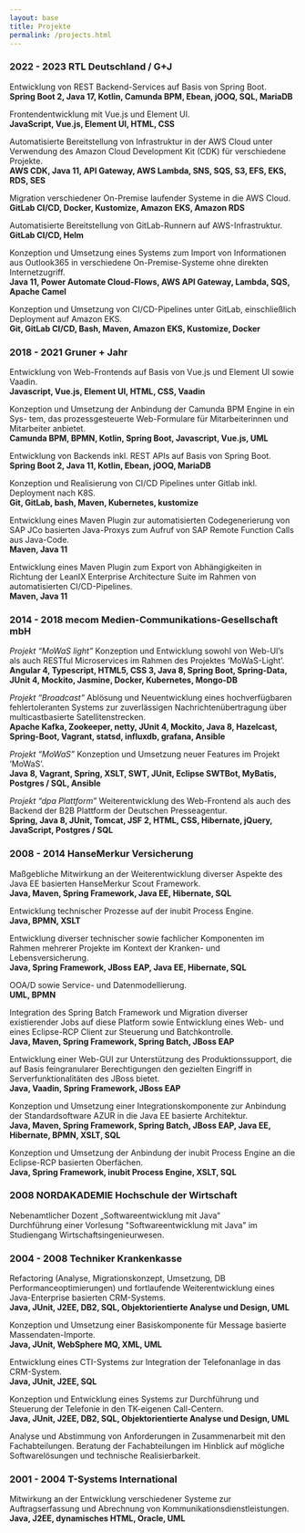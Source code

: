 ```yaml
---
layout: base
title: Projekte
permalink: /projects.html
---
```


### 2022 - 2023 	RTL Deutschland / G+J
		
Entwicklung von REST Backend-Services auf Basis von Spring Boot.<br>
**Spring Boot 2,  Java 17, Kotlin, Camunda BPM, Ebean, jOOQ, SQL, MariaDB**

Frontendentwicklung mit Vue.js und Element UI.<br>
**JavaScript, Vue.js, Element UI, HTML, CSS**

Automatisierte Bereitstellung von Infrastruktur in der AWS Cloud unter Verwendung
des Amazon Cloud Development Kit (CDK) für verschiedene Projekte.<br>
**AWS CDK, Java 11, API Gateway, AWS Lambda, SNS, SQS, S3, EFS, EKS, RDS, SES**

Migration verschiedener On-Premise laufender Systeme in die AWS Cloud.<br>
**GitLab CI/CD, Docker, Kustomize, Amazon EKS, Amazon RDS**

Automatisierte Bereitstellung von GitLab-Runnern auf AWS-Infrastruktur.<br>
**GitLab CI/CD, Helm**

Konzeption und Umsetzung eines Systems zum Import von Informationen aus
Outlook365 in verschiedene On-Premise-Systeme ohne direkten Internetzugriff.<br>
**Java 11, Power Automate Cloud-Flows, AWS API Gateway, Lambda, SQS, Apache Camel**

Konzeption und Umsetzung von CI/CD-Pipelines unter GitLab, einschließlich
Deployment auf Amazon EKS.<br>
**Git, GitLab CI/CD, Bash, Maven, Amazon EKS, Kustomize, Docker**

	
### 2018 - 2021 	Gruner + Jahr
		
Entwicklung von Web-Frontends auf Basis von Vue.js und Element UI sowie Vaadin.<br>
**Javascript, Vue.js, Element UI, HTML, CSS, Vaadin**

Konzeption und Umsetzung der Anbindung der Camunda BPM Engine in ein Sys-
tem, das prozessgesteuerte Web-Formulare für Mitarbeiterinnen und Mitarbeiter anbietet.<br>
**Camunda BPM, BPMN, Kotlin, Spring Boot, Javascript, Vue.js, UML**

Entwicklung von Backends inkl. REST APIs auf Basis von Spring Boot.<br>
**Spring Boot 2, Java 11, Kotlin, Ebean, jOOQ, MariaDB**

Konzeption und Realisierung von CI/CD Pipelines unter Gitlab inkl. Deployment nach K8S.<br>
**Git, GitLab, bash, Maven, Kubernetes, kustomize**

Entwicklung eines Maven Plugin zur automatisierten Codegenerierung von SAP JCo 
basierten Java-Proxys zum Aufruf von SAP Remote Function Calls aus Java-Code.<br>
**Maven, Java 11**

Entwicklung eines Maven Plugin zum Export von Abhängigkeiten in Richtung der 
LeanIX Enterprise Architecture Suite im Rahmen von automatisierten CI/CD-Pipelines.<br>
**Maven, Java 11**

### 2014 - 2018 	mecom  Medien-Communikations-Gesellschaft mbH
		
*Projekt “MoWaS light”* Konzeption und Entwicklung sowohl von Web-UI’s als auch RESTful Microservices im Rahmen des Projektes ‘MoWaS-Light’.<br>
**Angular 4, Typescript, HTML5, CSS 3, Java 8, Spring Boot, Spring-Data, JUnit 4, Mockito, Jasmine, Docker, Kubernetes, Mongo-DB**

*Projekt “Broadcast”* Ablösung und Neuentwicklung eines hochverfügbaren fehlertoleranten Systems zur zuverlässigen Nachrichtenübertragung über multicastbasierte Satellitenstrecken.<br>
**Apache Kafka, Zookeeper, netty, JUnit 4, Mockito, Java 8, Hazelcast, Spring-Boot, 			Vagrant, statsd, influxdb, grafana, Ansible**

*Projekt “MoWaS”* Konzeption und Umsetzung neuer Features im Projekt ‘MoWaS’.<br>
**Java 8, Vagrant, Spring, XSLT, SWT, JUnit, Eclipse SWTBot, MyBatis, Postgres / SQL, Ansible**

*Projekt “dpa Plattform”* Weiterentwicklung des Web-Frontend als auch des Backend 		der B2B Plattform der Deutschen Presseagentur.<br>
**Spring, Java 8, JUnit, Tomcat, JSF 2, HTML, CSS, Hibernate, jQuery, JavaScript, Postgres / SQL**

### 2008 - 2014 	HanseMerkur Versicherung
		
Maßgebliche Mitwirkung an der Weiterentwicklung diverser Aspekte des Java EE basierten HanseMerkur Scout Framework.<br>
**Java, Maven, Spring Framework, Java EE, Hibernate, SQL**

Entwicklung technischer Prozesse auf der inubit Process Engine.<br>
**Java, BPMN, XSLT**

Entwicklung diverser technischer sowie fachlicher Komponenten im Rahmen mehrerer Projekte im Kontext der Kranken- und Lebensversicherung.<br>
**Java, Spring Framework, JBoss EAP, Java EE, Hibernate, SQL**

		
OOA/D sowie Service- und Datenmodellierung.<br>
**UML, BPMN**

Integration des Spring Batch Framework und Migration diverser existierender Jobs auf diese Platform sowie Entwicklung eines Web- und eines Eclipse-RCP Client zur Steuerung und Batchkontrolle.<br>
**Java, Maven, Spring Framework, Spring Batch, JBoss EAP**

Entwicklung einer Web-GUI zur Unterstützung des Produktionssupport, die auf Basis feingranularer Berechtigungen den gezielten Eingriff in Serverfunktionalitäten des JBoss bietet.<br>
**Java, Vaadin, Spring Framework, JBoss EAP**

Konzeption und Umsetzung einer Integrationskomponente zur Anbindung der	Standardsoftware AZUR in die Java EE basierte Architektur.<br>
**Java, Maven, Spring Framework, Spring Batch, JBoss EAP, Java EE, Hibernate, BPMN, XSLT, SQL**

Konzeption und Umsetzung der Anbindung der inubit Process Engine an die  Eclipse-RCP basierten Oberfächen.<br>
**Java, Spring Framework, inubit Process Engine, XSLT, SQL**

### 2008 	NORDAKADEMIE Hochschule der Wirtschaft 

Nebenamtlicher Dozent „Softwareentwicklung mit Java“<br> 
Durchführung einer Vorlesung "Softwareentwicklung mit Java" im Studiengang 	Wirtschaftsingenieurwesen. 

### 2004 - 2008 	Techniker Krankenkasse
		
Refactoring (Analyse, Migrationskonzept, Umsetzung, DB Performanceoptimierungen) und fortlaufende Weiterentwicklung eines Java-Enterprise basierten CRM-Systems.<br>
**Java, JUnit, J2EE, DB2, SQL, Objektorientierte Analyse und Design, UML**
		
Konzeption und Umsetzung einer Basiskomponente für Message basierte Massendaten-Importe.<br>
**Java, JUnit, WebSphere MQ, XML, UML**
		
Entwicklung eines CTI-Systems zur Integration der Telefonanlage in das CRM-System.<br>
**Java, JUnit, J2EE, SQL**
		
Konzeption und Entwicklung eines Systems zur Durchführung und Steuerung der Telefonie in den TK-eigenen Call-Centern.<br>
**Java, JUnit, J2EE, DB2, SQL, Objektorientierte Analyse und Design, UML**

Analyse und Abstimmung von Anforderungen in Zusammenarbeit mit den Fachabteilungen. Beratung der Fachabteilungen im Hinblick auf mögliche Softwarelösungen und technische Realisierbarkeit.

### 2001 - 2004 	T-Systems International
		
Mitwirkung an der Entwicklung verschiedener Systeme zur Auftragserfassung und Abrechnung von Kommunikationsdienstleistungen.<br>
**Java, J2EE, dynamisches HTML, Oracle, UML**

